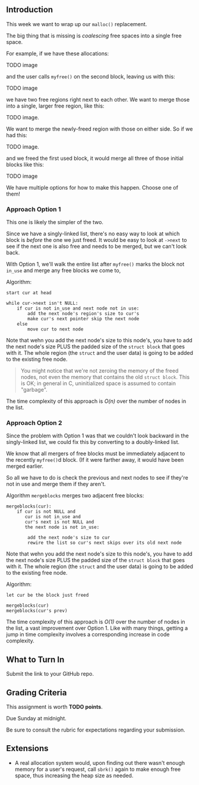 <!-- Project 8: Coalescing Free Memory -->

## Introduction

This week we want to wrap up our `malloc()` replacement.

The big thing that is missing is _coalescing_ free spaces into a single
free space.

For example, if we have these allocations:

TODO image

and the user calls `myfree()` on the second block, leaving us with this:

TODO image

we have two free regions right next to each other. We want to merge
those into a single, larger free region, like this:

TODO image.

We want to merge the newly-freed region with those on either side. So if
we had this:

TODO image.

and we freed the first used block, it would merge all three of those
initial blocks like this:

TODO image

We have multiple options for how to make this happen. Choose one of
them!

### Approach Option 1

This one is likely the simpler of the two.

Since we have a singly-linked list, there's no easy way to look at which
block is _before_ the one we just freed. It would be easy to look at
`->next` to see if the next one is also free and needs to be merged, but
we can't look back.

With Option 1, we'll walk the entire list after `myfree()` marks the
block not `in_use` and merge any free blocks we come to,

Algorithm:


```
start cur at head

while cur->next isn't NULL:
    if cur is not in_use and next node not in use:
        add the next node's region's size to cur's
        make cur's next pointer skip the next node
    else
        move cur to next node
```

Note that wehn you add the next node's size to this node's, you have to
add the next node's size PLUS the padded size of the `struct block` that
goes with it. The whole region (the `struct` and the user data) is
going to be added to the existing free node.

> You might notice that we're not zeroing the memory of the freed
> nodes, not even the memory that contains the old `struct block`. This
> is OK; in general in C, uninitialized space is assumed to contain
> "garbage".


The time complexity of this approach is _O(n)_ over the number of nodes
in the list.

### Approach Option 2

Since the problem with Option 1 was that we couldn't look backward in
the singly-linked list, we could fix this by converting to a
doubly-linked list.

We know that all mergers of free blocks must be immediately adjacent to
the recently `myfree()`d block. (If it were farther away, it would have
been merged earlier.

So all we have to do is check the previous and next nodes to see if
they're not in use and merge them if they aren't.

Algorithm `mergeblocks` merges two adjacent free blocks:

```
mergeblocks(cur):
    if cur is not NULL and
       cur is not in_use and
       cur's next is not NULL and
       the next node is not in_use:

        add the next node's size to cur
        rewire the list so cur's next skips over its old next node
```

Note that wehn you add the next node's size to this node's, you have to
add the next node's size PLUS the padded size of the `struct block` that
goes with it. The whole region (the `struct` and the user data) is
going to be added to the existing free node.

Algorithm:

```
let cur be the block just freed

mergeblocks(cur)
mergeblocks(cur's prev)
```

The time complexity of this approach is _O(1)_ over the number of nodes
in the list, a vast improvement over Option 1. Like with many things,
getting a jump in time complexity involves a corresponding increase in
code complexity.

## What to Turn In

Submit the link to your GitHub repo.

## Grading Criteria

This assignment is worth **TODO points**.

Due Sunday at midnight.

Be sure to consult the rubric for expectations regarding your
submission.

## Extensions

* A real allocation system would, upon finding out there wasn't enough
  memory for a user's request, call `sbrk()` again to make enough free
  space, thus increasing the heap size as needed.

<!-- Rubric

If the next block is free, it and the newly freed block are merged (15)

If the previous block is free, it and the newly freed block are merged (15)

If the freed block is surrounded by free blocks, they are all merged into a single block (15)

If the existing free block is at the head of the list, it is merged successfully (10)

If the existing free block is at the tail of the list, it is merged successfully (10)

If the newly freed block is at the head of the list, it is merged successfully (10)

If the newly freed block is at the tail of the list, it is merged successfully (10)

If the newly freed block has no free neighbors, nothing is merged (5)
-->
